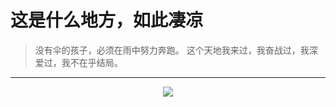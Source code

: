 # 这是什么地方，如此凄凉

> 没有伞的孩子，必须在雨中努力奔跑。 这个天地我来过，我奋战过，我深爱过，我不在乎结局。

---

<div align=center><img src="https://open.saintic.com/api/bingPic/"></div>





